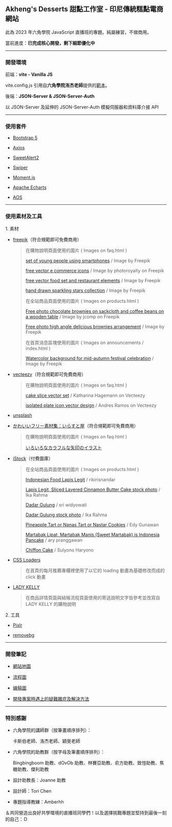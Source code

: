## Akheng's Desserts 甜點工作室 - 印尼傳統糕點電商網站

此為 2023 年六角學院 JavaScript 直播班的專題。純屬練習，不做商用。

當前進度：**已完成核心開發，剩下細節優化中**

***

### 開發環境

前端：**vite - Vanilla JS**

vite.config.js 引用自**六角學院洧杰老師**提供的[範本](https://github.com/gonsakon/vite0729)。

後端：**JSON-Server & JSON-Server-Auth**

以 JSON-Server 及延伸的 JSON-Server-Auth 模擬伺服器和資料庫介接 API

***

### 使用套件

+ [Bootstrap 5](https://getbootstrap.com/)

+ [Axios](https://github.com/axios/axios)

+ [SweetAlert2](https://sweetalert2.github.io/)

+ [Swiper](https://swiperjs.com/)

+ [Moment.js](https://momentjs.com/)

+ [Apache Echarts](https://echarts.apache.org/zh/index.html)

+ [AOS](https://michalsnik.github.io/aos/)

***

### 使用素材及工具

1\. 素材

+ [freepik](https://freepik.com/)（符合規範即可免費商用）

  > 在購物說明頁面使用的圖片 ( Images on faq.html )
  > 
  > [set of young people using smartphones](https://www.freepik.com/free-vector/set-young-people-using-smartphones_12557532.htm) / Image by Freepik
  > 
  > [free vector e commerce icons](https://www.freepik.com/free-vector/e-commerce-icons_957268.htm#query=cart%20icon&position=7&from_view=search&track=ais) / Image by photoroyalty on Freepik
  >
  > [free vector food set and restaurant elements](https://www.freepik.com/free-vector/food-set-restaurant-elements_1042427.htm#query=fork&position=11&from_view=search&track=sph) / Image by Freepik
  >
  > [hand drawn sparkling stars collection](https://www.freepik.com/free-vector/hand-drawn-sparkling-stars-collection_16139383.htm) / Image by Freepik
  >
  > 在全站商品頁面使用的圖片 ( Images on products.html )
  >
  > [Free photo chocolate brownies on sackcloth and coffee beans on a wooden table](https://www.freepik.com/free-photo/chocolate-brownies-sackcloth-coffee-beans-wooden-table_7675249.htm#&position=3&from_view=user&uuid=aaee96ee-d386-41cf-8151-8acf4f2f3296) / Image by jcomp on Freepik
  >
  > [Free photo high angle delicious brownies arrangement](https://www.freepik.com/free-photo/high-angle-delicious-brownies-arrangement_24590947.htm#&position=6&from_view=user&uuid=948d0ec0-3ef0-40fb-8b8c-d5d2fed40561) / Image by Freepik
  >
  > 在首頁消息區塊使用的圖片 ( Images on announcements / index.html )
  >
  > [Watercolor background for mid-autumn festival celebration](https://www.freepik.com/free-vector/watercolor-background-mid-autumn-festival-celebration_31145960.htm) / Image by Freepik

+ [vecteezy](https://www.vecteezy.com/)（符合規範即可免費商用）

  > 在購物說明頁面使用的圖片 ( Images on faq.html )
  >
  > [cake slice vector set](https://www.vecteezy.com/vector-art/95454-cake-slice-vector-set) / Katharina Hagemann on Vecteezy
  >
  > [isolated plate icon vector design](https://www.vecteezy.com/vector-art/2724230-isolated-plate-icon-vector-design) / Andres Ramos on Vecteezy

+ [unsplash](https://unsplash.com/)

+ [かわいいフリー素材集：いらすと屋](https://www.irasutoya.com/p/terms.html)（符合規範即可免費商用）

  > 在購物說明頁面使用的圖片 ( Images on faq.html )
  >
  > [いろいろなカラフルな矢印のイラスト](https://www.irasutoya.com/2020/07/blog-post_94.html)

+ [iStock](https://www.istockphoto.com/hk)（付費圖庫）

  > 在全站商品頁面使用的圖片 ( Images on products.html )
  >
  > [Indonesian Food Lapis Legit](https://www.istockphoto.com/photo/indonesian-food-lapis-legit-gm480491265-36330904) / rikirisnandar
  >
  > [Lapis Legit, Sliced Layered Cinnamon Butter Cake stock photo](https://www.istockphoto.com/photo/lapis-legit-sliced-layered-cinnamon-butter-cake-gm1638386694-533080921) / Ika Rahma
  > 
  > [Dadar Gulung](https://www.istockphoto.com/photo/dadar-gulung-or-dadar-unti-is-indonesian-traditional-finger-food-is-grated-coconut-gm1312053769-400967581) / sri widyowati
  >
  > [Dadar Gulung stock photo](https://www.istockphoto.com/photo/dadar-gulung-gm1369032659-438878303) / Ika Rahma
  >
  > [Pineapple Tart or Nanas Tart or Nastar Cookies](https://www.istockphoto.com/photo/pineapple-tart-or-nanas-tart-or-nastar-cookies-gm1452623415-488914755) / Edy Gunawan
  >
  > [Martabak Lipat, Martabak Manis (Sweet Martabak) is Indonesia Pancake](https://www.istockphoto.com/photo/martabak-lipat-martabak-manis-is-indonesia-pancake-gm1519485007-524498249) / ary pranggawan
  >
  > [Chiffon Cake](https://www.istockphoto.com/photo/chiffon-cake-gm1279445505-378055233) / Sulyono Haryono

+ [CSS Loaders](https://cssloaders.github.io/)

  > 在首頁的每月推薦專欄裡使用了以它的 loading 動畫為基礎修改而成的 click 動畫

+ [LADY KELLY](https://www.ladykelly.com.tw/faq)

  > 在商品詳情頁面與結帳流程頁面使用的寄送說明文字皆參考並改寫自 LADY KELLY 的購物說明

2\. 工具

+ [Pixlr](https://pixlr.com/tw/suite/)

+ [removebg](https://www.remove.bg/zh-tw)

***

### 開發筆記

+ [網站地圖](https://whimsical.com/2023-js-21-EL4HJbPJKTza7W5vwXHYSE)

+ [流程圖](https://whimsical.com/2023-js-21-RtqAFAxNYYLaLnv7CmjkBf)

+ [線稿圖](https://whimsical.com/2023-js-21-44Canzh72P2sqMKYmMbg3d)

+ [開發專案時遇上的疑難雜症及解決方法](https://hackmd.io/1TD4c7jCR0qesT7dppjt3g)

***

### 特別感謝

+ 六角學院的講師群（按筆畫順序排列）：

  卡斯伯老師、洧杰老師、穎旻老師

+ 六角學院的助教群（按字母及筆畫順序排列）：

  Bingbingboom 助教、dOvOb 助教、林賽亞助教、俞方助教、致愷助教、焦糖助教、傑利助教

+ 設計助教長：Joanne 助教

+ 設計師：Tori Chen

+ 專題指導教練：Amberhh

＆共同營造出良好共學環境的直播班同學們！以及選擇挑戰專題並堅持到最後一刻的自己：Ｄ
